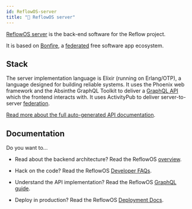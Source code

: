 ```yaml
---
id: ReflowOS-server
title: "🧩 ReflowOS server"
---
```


<section class="reflow__doc">
  
[ReflowOS server](https://github.com/dyne/reflow-os) is the back-end software for the Reflow project.

It is based on [Bonfire](http://bonfire.cafe), a [federated](./federation) free software app ecosystem.

## Stack

The server implementation language is Elixir (running on Erlang/OTP), a language designed for building reliable systems. It uses the Phoenix web framework and the Absinthe GraphQL Toolkit to deliver a <a href="https://graphql.org/" rel="nofollow">GraphQL API</a> which the frontend interacts with. It uses ActivityPub to deliver server-to-server [federation](/docs/federation).

[Read more about the full auto-generated API documentation](/static/api/index). 


## Documentation

Do you want to...

- Read about the backend architecture? Read the ReflowOS [overview](https://github.com/dyne/bonfire-app/blob/main/flavours/reflow/README.md).

- Hack on the code? Read the ReflowOS [Developer FAQs](https://github.com/dyne/bonfire-app/blob/main/docs/HACKING.md).

- Understand the API implementation? Read the ReflowOS [GraphQL guide](https://github.com/dyne/bonfire-app/blob/main/docs/GRAPHQL.md).

- Deploy in production? Read the ReflowOS [Deployment Docs](https://github.com/dyne/reflow-os/).

</section>
